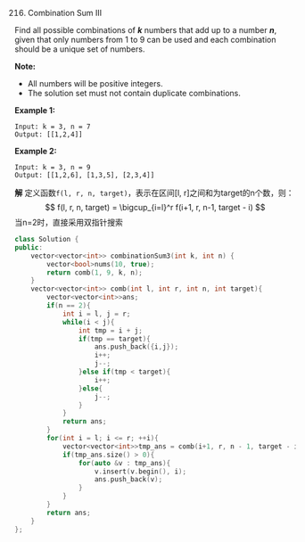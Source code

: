 216. Combination Sum III

Find all possible combinations of ***k*** numbers that add up to a number ***n***, given that only numbers from 1 to 9 can be used and each combination should be a unique set of numbers.

**Note:**

- All numbers will be positive integers.
- The solution set must not contain duplicate combinations.

**Example 1:**

```
Input: k = 3, n = 7
Output: [[1,2,4]]
```

**Example 2:**

```
Input: k = 3, n = 9
Output: [[1,2,6], [1,3,5], [2,3,4]]
```

**解**	定义函数`f(l, r, n, target)`，表示在区间[l, r]之间和为target的n个数，则：
$$
f(l, r, n, target) = \bigcup_{i=l}^r f(i+1, r, n-1, target - i)
$$
当n=2时，直接采用双指针搜索

```c++
class Solution {
public:
    vector<vector<int>> combinationSum3(int k, int n) {
        vector<bool>nums(10, true);
        return comb(1, 9, k, n);
    }
    vector<vector<int>> comb(int l, int r, int n, int target){
        vector<vector<int>>ans;
        if(n == 2){
            int i = l, j = r;
            while(i < j){
                int tmp = i + j;
                if(tmp == target){
                    ans.push_back({i,j});
                    i++;
                    j--;
                }else if(tmp < target){
                    i++;
                }else{
                    j--;
                }
            }
            return ans;
        }
        for(int i = l; i <= r; ++i){
            vector<vector<int>>tmp_ans = comb(i+1, r, n - 1, target - i);
            if(tmp_ans.size() > 0){
                for(auto &v : tmp_ans){
                    v.insert(v.begin(), i);
                    ans.push_back(v);
                }
            }
        }
        return ans;
    }
};
```

